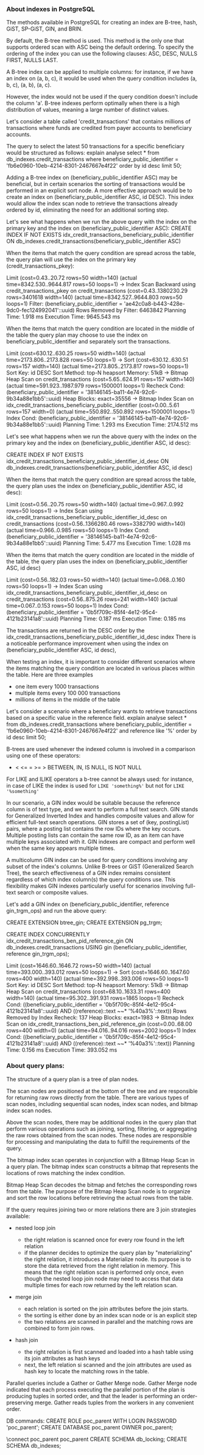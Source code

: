 ### About indexes in PostgreSQL

The methods available in PostgreSQL for creating an index are B-tree, hash, GiST, SP-GiST, GIN, and BRIN.

By default, the B-tree method is used.
This method is the only one that supports ordered scan with ASC being the default ordering.
To specify the ordering of the index you can use the following clauses: ASC, DESC, NULLS FIRST, NULLS LAST.

A B-tree index can be applied to multiple columns: for instance, if we have an index on (a, b, c),
it would be used when the query condition includes (a, b, c), (a, b), (a, c).

However, the index would not be used if the query condition doesn't include the column 'a'.
B-tree indexes perform optimally when there is a high distribution of values, meaning a large number of distinct values.

Let's consider a table called 'credit_transactions' that contains millions of transactions
where funds are credited from payer accounts to beneficiary accounts.

The query to select the latest 50 transactions for a specific beneficiary would be structured as follows:
explain analyse select * from db_indexes.credit_transactions
where beneficiary_public_identifier = 'fb6e0960-10eb-4214-8301-2467667e4f22'
order by id desc
limit 50;

Adding a B-tree index on (beneficiary_public_identifier ASC) may be beneficial,
but in certain scenarios the sorting of transactions would be performed in an explicit sort node.
A more effective approach would be to create an index on (beneficiary_public_identifier ASC, id DESC).
This index would allow the index scan node to retrieve the transactions already ordered by id,
eliminating the need for an additional sorting step.

Let's see what happens when we run the above query with the index on the primary key
and the index on (beneficiary_public_identifier ASC):
CREATE INDEX IF NOT EXISTS idx_credit_transactions_beneficiary_public_identifier ON
db_indexes.credit_transactions(beneficiary_public_identifier ASC)


When the items that match the query condition are spread across the table, the query plan will use the index on the primary key (credit_transactions_pkey):

Limit  (cost=0.43..20.72 rows=50 width=140) (actual time=8342.530..9644.817 rows=50 loops=1)
  ->  Index Scan Backward using credit_transactions_pkey on credit_transactions  (cost=0.43..1380230.29 rows=3401618 width=140) (actual time=8342.527..9644.803 rows=50 loops=1)
  Filter: (beneficiary_public_identifier = 'ae42c0a8-b443-428e-9dc0-fec124992041'::uuid)
  Rows Removed by Filter: 6463842
Planning Time: 1.918 ms
Execution Time: 9645.543 ms

When the items that match the query condition are located in the middle of the table
  the query plan may choose to use the index on beneficiary_public_identifier and separately sort the transactions.
  
Limit  (cost=630.12..630.25 rows=50 width=140) (actual time=2173.806..2173.828 rows=50 loops=1)
  ->  Sort  (cost=630.12..630.51 rows=157 width=140) (actual time=2173.805..2173.817 rows=50 loops=1)
  Sort Key: id DESC
  Sort Method: top-N heapsort  Memory: 51kB
  ->  Bitmap Heap Scan on credit_transactions  (cost=5.65..624.91 rows=157 width=140) (actual time=591.923..1987.979 rows=1500001 loops=1)
    Recheck Cond: (beneficiary_public_identifier = '38146145-ba11-4e74-92c6-9b34a88e1bb5'::uuid)
    Heap Blocks: exact=35556
        ->  Bitmap Index Scan on idx_credit_transactions_beneficiary_public_identifier  (cost=0.00..5.61 rows=157 width=0) (actual time=550.892..550.892 rows=1500001 loops=1)
            Index Cond: (beneficiary_public_identifier = '38146145-ba11-4e74-92c6-9b34a88e1bb5'::uuid)
Planning Time: 1.293 ms
Execution Time: 2174.512 ms

Let's see what happens when we run the above query with the index on the primary key and the index on (beneficiary_public_identifier ASC, id desc):

CREATE INDEX IF NOT EXISTS idx_credit_transactions_beneficiary_public_identifier_id_desc ON
db_indexes.credit_transactions(beneficiary_public_identifier ASC, id desc)

When the items that match the query condition are spread across the table, the query plan uses the index on (beneficiary_public_identifier ASC, id desc):
  
Limit  (cost=0.56..20.75 rows=50 width=140) (actual time=0.967..0.992 rows=50 loops=1)
  ->  Index Scan using idx_credit_transactions_beneficiary_public_identifier_id_desc on credit_transactions  (cost=0.56..1366280.46 rows=3382790 width=140) (actual time=0.966..0.985 rows=50 loops=1)
  Index Cond: (beneficiary_public_identifier = '38146145-ba11-4e74-92c6-9b34a88e1bb5'::uuid)
Planning Time: 5.477 ms
Execution Time: 1.028 ms

When the items that match the query condition are located in the middle of the table, the query plan uses the index on (beneficiary_public_identifier ASC, id desc)
  
Limit  (cost=0.56..182.03 rows=50 width=140) (actual time=0.068..0.160 rows=50 loops=1)
  ->  Index Scan using idx_credit_transactions_beneficiary_public_identifier_id_desc on credit_transactions  (cost=0.56..875.26 rows=241 width=140) (actual time=0.067..0.153 rows=50 loops=1)
  Index Cond: (beneficiary_public_identifier = '0b5f709c-85f4-4e12-95c4-4121b23141a8'::uuid)
Planning Time: 0.187 ms
Execution Time: 0.185 ms


The transactions are returned in the DESC order by the idx_credit_transactions_beneficiary_public_identifier_id_desc index
There is a noticeable performance improvement when using the index on (beneficiary_public_identifier ASC, id desc),

When testing an index, it is important to consider different scenarios where the items matching the query condition are located in various places within the table.
Here are three examples
* one item every 1000 transactions
* multiple items every 100 000 transactions
* millions of items in the middle of the table


Let's consider a scenario where a beneficiary wants to retrieve transactions based on a specific value in the reference field.
explain analyse select * from db_indexes.credit_transactions
where beneficiary_public_identifier = 'fb6e0960-10eb-4214-8301-2467667e4f22'
and reference like '%'
order by id desc
limit 50;

B-trees are used whenever the indexed column is involved in a comparison using one of these operators:
* <   <=   =   >=   >   BETWEEN,   IN,  IS NULL, IS NOT NULL

For LIKE and ILIKE operators a b-tree cannot be always used: for instance, in case of LIKE the index is used for `LIKE 'something%'` but not for `LIKE '%something'`

In our scenario, a GIN index would be suitable because the reference column is of text type,
and we want to perform a full text search.
GIN stands for Generalized Inverted Index and handles composite values and allow for efficient full-text search operations.
GIN stores a set of (key, postingList) pairs, where a posting list contains the row IDs where the key occurs.
Multiple posting lists can contain the same row ID, as an item can have multiple keys associated with it.
GIN indexes are compact and perform well when the same key appears multiple times.

A multicolumn GIN index can be used for query conditions involving any subset of the index's columns.
Unlike B-trees or GiST (Generalized Search Tree), the search effectiveness of a GIN index remains consistent
regardless of which index column(s) the query conditions use. This flexibility makes GIN indexes particularly useful for scenarios involving full-text search or composite values.


Let's add a GIN index on (beneficiary_public_identifier, reference gin_trgm_ops) and run the above query:

CREATE EXTENSION btree_gin;
CREATE EXTENSION pg_trgm;

CREATE INDEX CONCURRENTLY idx_credit_transactions_ben_pid_reference_gin
ON db_indexes.credit_transactions USING gin (beneficiary_public_identifier, reference gin_trgm_ops);

Limit  (cost=1646.60..1646.72 rows=50 width=140) (actual time=393.000..393.012 rows=50 loops=1)
    ->  Sort  (cost=1646.60..1647.60 rows=400 width=140) (actual time=392.998..393.006 rows=50 loops=1)
    Sort Key: id DESC
    Sort Method: top-N heapsort  Memory: 51kB
    ->  Bitmap Heap Scan on credit_transactions  (cost=68.10..1633.31 rows=400 width=140) (actual time=95.302..391.931 rows=1865 loops=1)
    Recheck Cond: ((beneficiary_public_identifier = '0b5f709c-85f4-4e12-95c4-4121b23141a8'::uuid) AND ((reference)::text ~~* '%40a3%'::text))
    Rows Removed by Index Recheck: 137
    Heap Blocks: exact=1983
    ->  Bitmap Index Scan on idx_credit_transactions_ben_pid_reference_gin  (cost=0.00..68.00 rows=400 width=0) (actual time=94.016..94.016 rows=2002 loops=1)
    Index Cond: ((beneficiary_public_identifier = '0b5f709c-85f4-4e12-95c4-4121b23141a8'::uuid) AND ((reference)::text ~~* '%40a3%'::text))
Planning Time: 0.156 ms
Execution Time: 393.052 ms

### About query plans:

The structure of a query plan is a tree of plan nodes.

The scan nodes are positioned at the bottom of the tree and are responsible for returning raw rows directly from the table.
There are various types of scan nodes, including sequential scan nodes, index scan nodes, and bitmap index scan nodes.

Above the scan nodes, there may be additional nodes in the query plan that perform various operations such as joining, sorting, filtering, or aggregating the raw rows obtained from the scan nodes.
These nodes are responsible for processing and manipulating the data to fulfill the requirements of the query.

The bitmap index scan operates in conjunction with a Bitmap Heap Scan in a query plan.
The bitmap index scan constructs a bitmap that represents the locations of rows matching the index condition.

Bitmap Heap Scan decodes the bitmap and fetches the corresponding rows from the table.
The purpose of the Bitmap Heap Scan node is to organize and sort the row locations before retrieving the actual rows from the table.

If the query requires joining two or more relations there are 3 join strategies available:
- nested loop join
  - the right relation is scanned once for every row found in the left relation
  - if the planner decides to optimize the query plan by "materializing" the right relation, it introduces a Materialize node. Its purpose is to store the data retrieved from the right relation in memory. This means that the right relation scan is performed only once, even though the nested loop join node may need to access that data multiple times for each row returned by the left relation scan.

- merge join 
  - each relation is sorted on the join attributes before the join starts.
  - the sorting is either done by an index scan node or is an explicit step
  - the two relations are scanned in parallel and the matching rows are combined to form join rows.

- hash join 
  - the right relation is first scanned and loaded into a hash table using its join attributes as hash keys
  - next, the left relation si scanned and the join attributes are used as hash key to locate the matching rows in the table.


Parallel queries include a Gather or Gather Merge node.
Gather Merge node indicated that each process executing the parallel portion of the plan is producing tuples in sorted order, and that the leader is performing an order-preserving merge.
Gather reads tuples from the workers in any convenient order.


DB commands:
CREATE ROLE poc_parent WITH LOGIN PASSWORD 'poc_parent';
CREATE DATABASE poc_parent OWNER poc_parent;

\connect poc_parent poc_parent
CREATE SCHEMA db_locking;
CREATE SCHEMA db_indexes;
